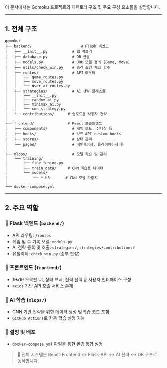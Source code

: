 이 문서에서는 Gomoku 프로젝트의 디렉토리 구조 및 주요 구성 요소들을 설명합니다.

---

## 1. 전체 구조
```
gomoku/
├── backend/                      # Flask 백엔드
│   ├── __init__.py           # 앱 팩토리
│   ├── database.py           # DB 연결
│   ├── models.py             # ORM 모델 정의 (Game, Move)
│   ├── utils/check_win.py    # 승리 조건 체크 함수
│   ├── routes/               # API 라우터
│   │   ├── game_routes.py
│   │   ├── move_routes.py
│   │   └── user_ai_routes.py
│   ├── strategies/           # AI 전략 클래스들
│   │   ├── __init__.py
│   │   ├── random_ai.py
│   │   ├── minimax_ai.py
│   │   └── cnn_strategy.py
│   └── contributions/      # 업로드된 사용자 전략
│
├── frontend/               # React 프론트엔드
│   ├── components/           # 게임 보드, 상태창 등
│   ├── hooks/                # 보드 API custom hooks
│   ├── stores/               # 상태 관리
│   └── pages/                # 메인페이지, 플레이페이지 등
│
├── mlops/                    # 모델 학습 및 관리
│   └── training/
│       ├── fine_tuning.py
│       ├── train_data/     # CNN 학습용 데이터
│       └── models/
│           └── *.h5       # CNN 모델 가중치
│
└── docker-compose.yml
```

---

## 2. 주요 역할

### 🔹 Flask 백엔드 (`backend/`)
- API 라우팅: `/routes`
- 게임 및 수 기록 모델: `models.py`
- AI 전략 등록 및 호출: `strategies/`, `strategies/contributions/`
- 유틸리티: `check_win.py` (승부 판정)

### 🔹 프론트엔드 (`frontend/`)
- 19x19 오목판 UI, 상태 표시, 전략 선택 등 사용자 인터페이스 구성
- `axios` 기반 API 호출 서비스 존재

### 🔹 AI 학습 (`mlops/`)
- CNN 기반 전략을 위한 데이터 생성 및 학습 코드 포함
- `GitHub Actions`로 자동 학습 설정 가능

### 🔹 설정 및 배포
- `docker-compose.yml` 파일을 통한 환경 통합 설정

> 📌 전체 시스템은 React-Frontend ↔ Flask-API ↔ AI 전략 ↔ DB 구조로 동작합니다.
